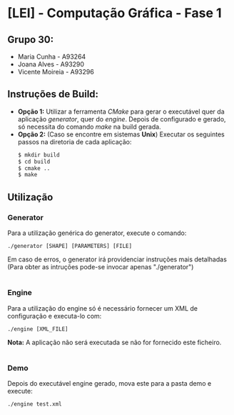 # __[LEI] - Computação Gráfica - Fase 1__

## Grupo __30__:

- Maria Cunha - A93264
- Joana Alves - A93290
- Vicente Moireia - A93296

## __Instruções de Build:__

- __Opção 1:__ Utilizar a ferramenta _CMake_ para gerar o executável quer da aplicação _generator_, quer do _engine_. Depois de configurado e gerado, só necessita do comando _make_ na build gerada.
- __Opção 2:__ (Caso se encontre em sistemas __Unix__) Executar os seguintes passos na diretoria de cada aplicação:
  ```bash
  $ mkdir build
  $ cd build
  $ cmake ..
  $ make
  ```


## __Utilização__

### __Generator__

Para a utilização genérica do generator, execute o comando:

```
./generator [SHAPE] [PARAMETERS] [FILE]
```

Em caso de erros, o generator irá providenciar instruções mais detalhadas (Para obter as intruções pode-se invocar apenas "./generator")

#
### __Engine__

Para a utilização do engine só é necessário fornecer um XML de configuração e executa-lo com:

```
./engine [XML_FILE]
```

**Nota:** A aplicação não será executada se não for fornecido este ficheiro.


#
### __Demo__

Depois do executável engine gerado, mova este para a pasta demo e execute:

```
./engine test.xml
```
